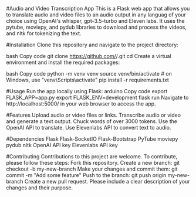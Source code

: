 #Audio and Video Transcription App
This is a Flask web app that allows you to translate audio and video files to an audio output in any languag of your choice using OpenAI's whisper, gpt-3.5-turbo and Eleven labs. It uses the pytube, moviepy, and pydub libraries to download and process the videos, and nltk for tokenizing the text.

#Installation
Clone this repository and navigate to the project directory:

bash
Copy code
git clone https://github.com/<username>/<project-name>.git
cd <project-name>
Create a virtual environment and install the required packages:

bash
Copy code
python -m venv venv
source venv/bin/activate  # on Windows, use "venv\Scripts\activate"
pip install -r requirements.txt

#Usage
Run the app locally using Flask:
arduino
Copy code
export FLASK_APP=app.py
export FLASK_ENV=development
flask run
Navigate to http://localhost:5000/ in your web browser to access the app.

#Features
Upload audio or video files or links.
Transcribe audio or video and generate a text output.
Chuck words of over 3000 tokens.
Use the OpenAI API to translate.
Use Elevenlabs API to convert text to audio.

#Dependencies
Flask
Flask-SocketIO
Flask-Bootstrap
PyTube
moviepy
pydub
nltk
OpenAI API key
Elevenlabs API key

#Contributing
Contributions to this project are welcome. To contribute, please follow these steps:
Fork this repository.
Create a new branch: git checkout -b my-new-branch
Make your changes and commit them: git commit -m "Add some feature"
Push to the branch: git push origin my-new-branch
Create a new pull request.
Please include a clear description of your changes and their purpose.

